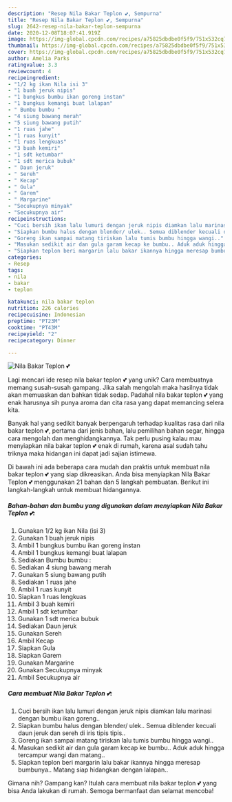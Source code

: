 ```yaml
---
description: "Resep Nila Bakar Teplon 💕, Sempurna"
title: "Resep Nila Bakar Teplon 💕, Sempurna"
slug: 2642-resep-nila-bakar-teplon-sempurna
date: 2020-12-08T18:07:41.919Z
image: https://img-global.cpcdn.com/recipes/a75825dbdbe0f5f9/751x532cq70/nila-bakar-teplon-💕-foto-resep-utama.jpg
thumbnail: https://img-global.cpcdn.com/recipes/a75825dbdbe0f5f9/751x532cq70/nila-bakar-teplon-💕-foto-resep-utama.jpg
cover: https://img-global.cpcdn.com/recipes/a75825dbdbe0f5f9/751x532cq70/nila-bakar-teplon-💕-foto-resep-utama.jpg
author: Amelia Parks
ratingvalue: 3.3
reviewcount: 4
recipeingredient:
- "1/2 kg ikan Nila isi 3"
- "1 buah jeruk nipis"
- "1 bungkus bumbu ikan goreng instan"
- "1 bungkus kemangi buat lalapan"
- " Bumbu bumbu "
- "4 siung bawang merah"
- "5 siung bawang putih"
- "1 ruas jahe"
- "1 ruas kunyit"
- "1 ruas lengkuas"
- "3 buah kemiri"
- "1 sdt ketumbar"
- "1 sdt merica bubuk"
- " Daun jeruk"
- " Sereh"
- " Kecap"
- " Gula"
- " Garem"
- " Margarine"
- "Secukupnya minyak"
- "Secukupnya air"
recipeinstructions:
- "Cuci bersih ikan lalu lumuri dengan jeruk nipis diamkan lalu marinasi dengan bumbu ikan goreng.."
- "Siapkan bumbu halus dengan blender/ ulek.. Semua diblender kecuali daun jeruk dan sereh di iris tipis tipis.."
- "Goreng ikan sampai matang tiriskan lalu tumis bumbu hingga wangi.."
- "Masukan sedikit air dan gula garam kecap ke bumbu.. Aduk aduk hingga tercampur wangi dan matang.."
- "Siapkan teplon beri margarin lalu bakar ikannya hingga meresap bumbunya.. Matang siap hidangkan dengan lalapan.."
categories:
- Resep
tags:
- nila
- bakar
- teplon

katakunci: nila bakar teplon 
nutrition: 226 calories
recipecuisine: Indonesian
preptime: "PT23M"
cooktime: "PT43M"
recipeyield: "2"
recipecategory: Dinner

---
```



![Nila Bakar Teplon 💕](https://img-global.cpcdn.com/recipes/a75825dbdbe0f5f9/751x532cq70/nila-bakar-teplon-💕-foto-resep-utama.jpg)

Lagi mencari ide resep nila bakar teplon 💕 yang unik? Cara membuatnya memang susah-susah gampang. Jika salah mengolah maka hasilnya tidak akan memuaskan dan bahkan tidak sedap. Padahal nila bakar teplon 💕 yang enak harusnya sih punya aroma dan cita rasa yang dapat memancing selera kita.

Banyak hal yang sedikit banyak berpengaruh terhadap kualitas rasa dari nila bakar teplon 💕, pertama dari jenis bahan, lalu pemilihan bahan segar, hingga cara mengolah dan menghidangkannya. Tak perlu pusing kalau mau menyiapkan nila bakar teplon 💕 enak di rumah, karena asal sudah tahu triknya maka hidangan ini dapat jadi sajian istimewa.




Di bawah ini ada beberapa cara mudah dan praktis untuk membuat nila bakar teplon 💕 yang siap dikreasikan. Anda bisa menyiapkan Nila Bakar Teplon 💕 menggunakan 21 bahan dan 5 langkah pembuatan. Berikut ini langkah-langkah untuk membuat hidangannya.

<!--inarticleads1-->

##### Bahan-bahan dan bumbu yang digunakan dalam menyiapkan Nila Bakar Teplon 💕:

1. Gunakan 1/2 kg ikan Nila (isi 3)
1. Gunakan 1 buah jeruk nipis
1. Ambil 1 bungkus bumbu ikan goreng instan
1. Ambil 1 bungkus kemangi buat lalapan
1. Sediakan  Bumbu bumbu :
1. Sediakan 4 siung bawang merah
1. Gunakan 5 siung bawang putih
1. Sediakan 1 ruas jahe
1. Ambil 1 ruas kunyit
1. Siapkan 1 ruas lengkuas
1. Ambil 3 buah kemiri
1. Ambil 1 sdt ketumbar
1. Gunakan 1 sdt merica bubuk
1. Sediakan  Daun jeruk
1. Gunakan  Sereh
1. Ambil  Kecap
1. Siapkan  Gula
1. Siapkan  Garem
1. Gunakan  Margarine
1. Gunakan Secukupnya minyak
1. Ambil Secukupnya air




<!--inarticleads2-->

##### Cara membuat Nila Bakar Teplon 💕:

1. Cuci bersih ikan lalu lumuri dengan jeruk nipis diamkan lalu marinasi dengan bumbu ikan goreng..
1. Siapkan bumbu halus dengan blender/ ulek.. Semua diblender kecuali daun jeruk dan sereh di iris tipis tipis..
1. Goreng ikan sampai matang tiriskan lalu tumis bumbu hingga wangi..
1. Masukan sedikit air dan gula garam kecap ke bumbu.. Aduk aduk hingga tercampur wangi dan matang..
1. Siapkan teplon beri margarin lalu bakar ikannya hingga meresap bumbunya.. Matang siap hidangkan dengan lalapan..




Gimana nih? Gampang kan? Itulah cara membuat nila bakar teplon 💕 yang bisa Anda lakukan di rumah. Semoga bermanfaat dan selamat mencoba!
